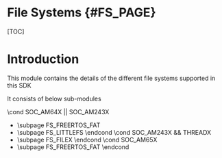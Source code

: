 # File Systems {#FS_PAGE}

[TOC]

# Introduction

This module contains the details of the different file systems supported in this SDK

It consists of below sub-modules

\cond SOC_AM64X || SOC_AM243X
- \subpage FS_FREERTOS_FAT
- \subpage FS_LITTLEFS
\endcond
\cond SOC_AM243X && THREADX
- \subpage FS_FILEX
\endcond
\cond SOC_AM65X
- \subpage FS_FREERTOS_FAT
\endcond